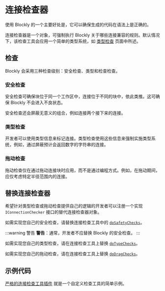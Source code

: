 # 连接检查器

使用 Blockly 的一个主要好处是，它可以确保生成的代码在语法上是正确的。

连接检查器是一个对象，可强制执行 Blockly 关于哪些连接兼容的规则。默认情况下，该检查工具会应用一个简单的类型系统，如 [类型检查](/guides/create-custom-blocks/type-checks) 页面中所述。

## 检查

Blockly 会采用三种检查级别：安全检查、类型和检查检查。

### 安全检查

安全检查可确保块位于同一个工作区中，连接位于不同的块中，依此类推。这可确保 Blockly 不会进入不良状态。

安全检查还会屏蔽无意义的组合，例如连接两个接下来的连接。

### 类型检查

开发者可以使用类型信息来标记连接。类型检查使用这些信息来强制实施类型系统，例如，通过屏蔽预计会返回数字的字符串的连接。

### 拖动检查

拖动检查仅在通过拖动连接块时应用，而不是通过编程方式。例如，在拖动期间，应仅考虑特定半径范围内的连接。

## 替换连接检查器

希望针对类型检查或拖动检查提供自己的逻辑的开发者可以注册一个实现 `IConnectionChecker` 接口的替代连接检查器对象。

如需实现您自己的安全检查，请替换连接检查工具中的 [`doSafetyChecks`](https://github.com/google/blockly/blob/master/core/interfaces/i_connection_checker.js#L73)。

:::warning 警告
**警告**：通常，开发者不应替换 Blockly 的安全检查。
:::

如需实现您自己的类型检查，请在连接检查工具上替换 [`doTypeChecks`](https://github.com/google/blockly/blob/master/core/interfaces/i_connection_checker.js#L84)。

如需实现您自己的拖动检查，请在连接检查工具上替换 [`doDragChecks`](https://github.com/google/blockly/blob/master/core/interfaces/i_connection_checker.js#L94)。

## 示例代码

[严格的连接检查工具插件](https://github.com/google/blockly-samples/tree/master/plugins/strict-connection-checker) 就是一个自定义检查工具的简单示例。